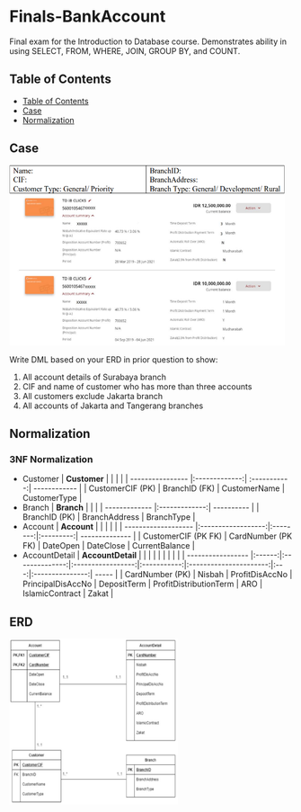 # Finals-BankAccount
Final exam for the Introduction to Database course. Demonstrates ability in using SELECT, FROM, WHERE, JOIN, GROUP BY, and COUNT.

## Table of Contents  
  * [Table of Contents](#table-of-contents)
  * [Case](#case)
  * [Normalization](#normalization)
  

## Case
<img src="https://github.com/zahraprivias/Finals-BankAccount/blob/d266e1faa5efc4e1cc450282ebb5726baff67fab/soal.png" alt="Image" width="490" height="320">

Write DML based on your ERD in prior question to show:  
1. All account details of Surabaya branch  
2. CIF and name of customer who has more than three accounts  
3. All customers exclude Jakarta branch  
4. All accounts of Jakarta and Tangerang branches  

## Normalization
### 3NF Normalization  
- Customer
  | **Customer**     |               |              |              |
  | ---------------- |:-------------:| :-----------:| ------------ |
  | CustomerCIF (PK) | BranchID (FK) | CustomerName | CustomerType |  
- Branch
  | **Branch**    |               |            |
  | ------------- |:-------------:| ---------- |
  | BranchID (PK) | BranchAddress | BranchType |
- Account
  | **Account**         |                    |          |           |                |
  | ------------------- |:------------------:|:--------:|:---------:| -------------- |
  | CustomerCIF (PK FK) | CardNumber (PK FK) | DateOpen | DateClose | CurrentBalance |
- AccountDetail
  | **AccountDetail** |        |                |                   |             |                        |     |                 |       |
  | ----------------- |:------:|:--------------:|:-----------------:|:-----------:|:----------------------:|:---:|:---------------:| ----- |
  | CardNumber (PK)   | Nisbah | ProfitDisAccNo | PrincipalDisAccNo | DepositTerm | ProfitDistributionTerm | ARO | IslamicContract | Zakat |
  
## ERD
<p>
    <img src="https://github.com/zahraprivias/Finals-BankAccount/blob/0df58ac7e6b0671df3e387be65c76484ad2fb6da/ERD.png" width="300" height="295"/>
</p>
